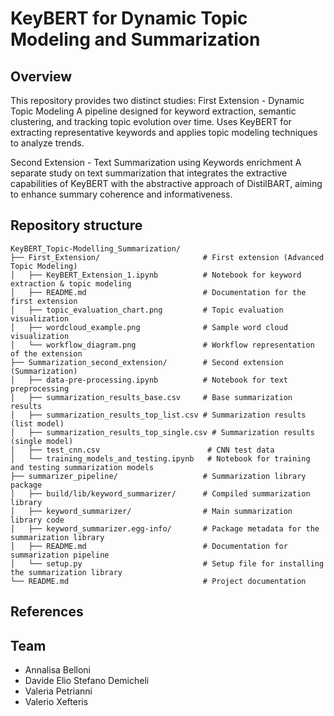 # KeyBERT for Dynamic Topic Modeling and Summarization 
## Overview
This repository provides two distinct studies:
First Extension - Dynamic Topic Modeling
A pipeline designed for keyword extraction, semantic clustering, and tracking topic evolution over time.
Uses KeyBERT for extracting representative keywords and applies topic modeling techniques to analyze trends.

Second Extension - Text Summarization using Keywords enrichment
A separate study on text summarization that integrates the extractive capabilities of KeyBERT with the abstractive approach of DistilBART, aiming to enhance summary coherence and informativeness.

## Repository structure 
```
KeyBERT_Topic-Modelling_Summarization/
├── First_Extension/                       # First extension (Advanced Topic Modeling)
│   ├── KeyBERT_Extension_1.ipynb          # Notebook for keyword extraction & topic modeling
│   ├── README.md                          # Documentation for the first extension
│   ├── topic_evaluation_chart.png         # Topic evaluation visualization
│   ├── wordcloud_example.png              # Sample word cloud visualization
│   └── workflow_diagram.png               # Workflow representation of the extension
├── Summarization_second_extension/        # Second extension (Summarization)
│   ├── data-pre-processing.ipynb          # Notebook for text preprocessing
│   ├── summarization_results_base.csv     # Base summarization results
│   ├── summarization_results_top_list.csv # Summarization results (list model)
│   ├── summarization_results_top_single.csv # Summarization results (single model)
│   ├── test_cnn.csv                        # CNN test data 
│   └── training_models_and_testing.ipynb   # Notebook for training and testing summarization models
├── summarizer_pipeline/                   # Summarization library package
│   ├── build/lib/keyword_summarizer/      # Compiled summarization library
│   ├── keyword_summarizer/                # Main summarization library code
│   ├── keyword_summarizer.egg-info/       # Package metadata for the summarization library
│   ├── README.md                          # Documentation for summarization pipeline
│   └── setup.py                           # Setup file for installing the summarization library
└── README.md                              # Project documentation
```
## References

## Team
- Annalisa Belloni
- Davide Elio Stefano Demicheli
- Valeria Petrianni
- Valerio Xefteris
